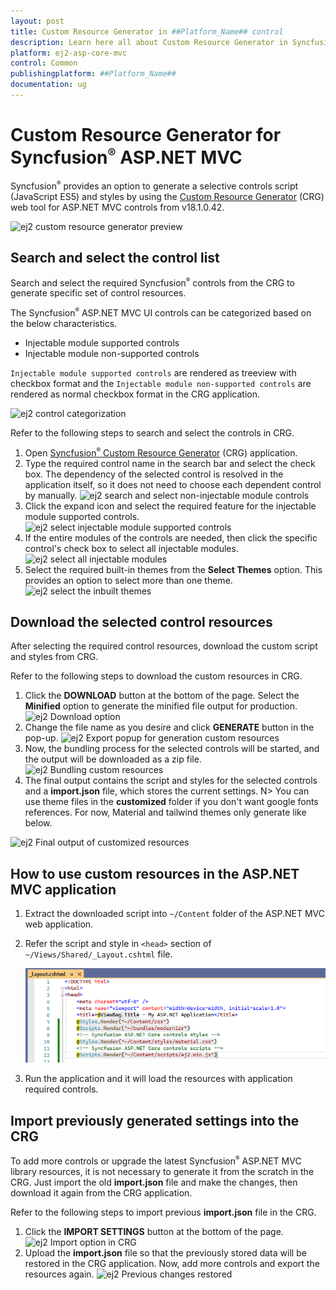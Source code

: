 ```yaml
---
layout: post
title: Custom Resource Generator in ##Platform_Name## control
description: Learn here all about Custom Resource Generator in Syncfusion ##Platform_Name## control of Syncfusion Essential JS 2 and more.
platform: ej2-asp-core-mvc
control: Common
publishingplatform: ##Platform_Name##
documentation: ug
---
```


# Custom Resource Generator for Syncfusion<sup style="font-size:70%">&reg;</sup> ASP.NET MVC

Syncfusion<sup style="font-size:70%">&reg;</sup> provides an option to generate a selective controls script (JavaScript ES5) and styles by using the [Custom Resource Generator](https://crg.syncfusion.com/) (CRG) web tool for ASP.NET MVC controls from v18.1.0.42.

![ej2 custom resource generator preview](images/custom-resource-generator-preview.png)

## Search and select the control list

Search and select the required Syncfusion<sup style="font-size:70%">&reg;</sup> controls from the CRG to generate specific set of control resources.

The Syncfusion<sup style="font-size:70%">&reg;</sup> ASP.NET MVC UI controls can be categorized based on the below characteristics.

* Injectable module supported controls
* Injectable module non-supported controls

`Injectable module supported controls` are rendered as treeview with checkbox format and the `Injectable module non-supported controls` are rendered as normal checkbox format in the CRG application.

![ej2 control categorization](images/controls-categorization.png)

Refer to the following steps to search and select the controls in CRG.

1. Open [Syncfusion<sup style="font-size:70%">&reg;</sup> Custom Resource Generator](https://crg.syncfusion.com/) (CRG) application.
2.	Type the required control name in the search bar and select the check box. The dependency of the selected control is resolved in the application itself, so it does not need to choose each dependent control by manually.
![ej2 search and select non-injectable module controls](images/search-non-injectable.png)
3. Click the expand icon and select the required feature for the injectable module supported controls.
![ej2 select injectable module supported controls](images/select-injectable-module.png)
4. If the entire modules of the controls are needed, then click the specific control's check box to select all injectable modules.
![ej2 select all injectable modules](images/select-all-injectable.png)
5. Select the required built-in themes from the **Select Themes** option. This provides an option to select more than one theme.
![ej2 select the inbuilt themes](images/select-inbuilt-themes.png)

## Download the selected control resources

After selecting the required control resources, download the custom script and styles from CRG.

Refer to the following steps to download the custom resources in CRG.

1. Click the **DOWNLOAD** button at the bottom of the page. Select the **Minified** option to generate the minified file output for production.
![ej2 Download option](images/download-option.png)
2. Change the file name as you desire and click **GENERATE** button in the pop-up.
![ej2 Export popup for generation custom resources](images/export-popup.png)
3. Now, the bundling process for the selected controls will be started, and the output will be downloaded as a zip file.
![ej2 Bundling custom resources](images/bundling-custom-resources.png)
4. The final output contains the script and styles for the selected controls and a **import.json** file, which stores the current settings.
N> You can use theme files in the **customized** folder if you don't want google fonts references. For now, Material and tailwind themes only generate like below.

![ej2 Final output of customized resources](images/customized-resources.png)

## How to use custom resources in the ASP.NET MVC application

1. Extract the downloaded script into `~/Content` folder of the ASP.NET MVC web application.

2. Refer the script and style in `<head>` section of `~/Views/Shared/_Layout.cshtml` file.

   ![Offline layout](images/offline-layout-crg.png)

3. Run the application and it will load the resources with application required controls.

## Import previously generated settings into the CRG

To add more controls or upgrade the latest Syncfusion<sup style="font-size:70%">&reg;</sup> ASP.NET MVC library resources, it is not necessary to generate it from the scratch in the CRG. Just import the old **import.json** file and make the changes, then download it again from the CRG application.

Refer to the following steps to import previous **import.json** file in the CRG.

1.	Click the **IMPORT SETTINGS** button at the bottom of the page.
![ej2 Import option in CRG](images/import-option.png)
2. Upload the **import.json** file so that the previously stored data will be restored in the CRG application. Now, add more controls and export the resources again.
![ej2 Previous changes restored](images/previous-changes-restored.png)
